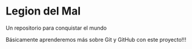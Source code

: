 # Legion del Mal
Un repositorio para conquistar el mundo

Básicamente aprenderemos más sobre Git y GitHub con este proyecto!!!
